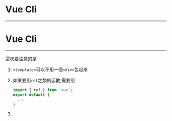 # Vue Cli
---

# Vue Cli
---

這次要注意的是
1. `<template>`可以不用一個`<div>`包起來

2. 如果要用`ref`之類的函數,需要用
    ```js
    import { ref } from 'vue';.
    export default {
      ...
    }
    ```
3. 